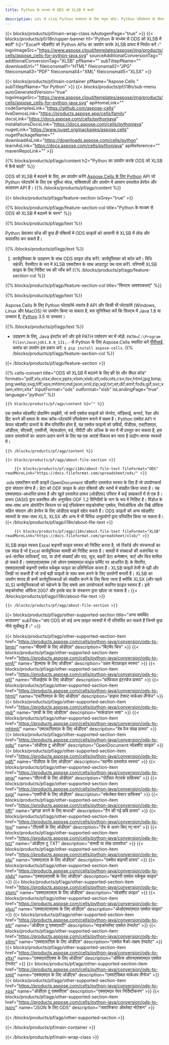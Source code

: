 ```yaml
---
title: Python के माध्यम से ODS को XLSB में बदलें

description: ods से xlsb Python रूपांतरण के लिए नमूना कोड। Python एप्लिकेशन के भीतर xlsb रूपांतरण में बैच ods फ़ाइलों के लिए API उदाहरण कोड का उपयोग करें।
---
```

{{< blocks/products/pf/main-wrap-class isAutogenPage="true" >}}
{{< blocks/products/pf/i18n/upper-banner h1="Python के माध्यम से ODS को XLSB में बदलें" h2="Excel® स्प्रैडशीट को Python APIs का उपयोग करके XLSB प्रारूप में निर्यात करें।" logoImageSrc="https://www.aspose.cloud/templates/aspose/img/products/cells/aspose_cells-for-python-java.svg" sourceAdditionalConversionTag="" additionalConversionTag="XLSB" pfName="" subTitlepfName="" downloadUrl="" fileiconsmall1="HTML" fileiconsmall2="JPG" fileiconsmall3="PDF" fileiconsmall4="XML" fileiconsmall5="XLSX" >}}

{{< blocks/products/pf/main-container pfName="Aspose.Cells " subTitlepfName="for Python" >}}
{{< blocks/products/pf/i18n/sub-menu autoGeneratedVersion="true" logoImageSrc="https://www.aspose.cloud/templates/aspose/img/products/cells/aspose_cells-for-python-java.svg" apiHomeLink="" codeSamplesLink="https://github.com/aspose-cells" liveDemosLink="https://products.aspose.app/cells/family" docsLink="https://docs.aspose.com/cells/pythonjava" installationsDocsLink="https://docs.aspose.com/cells/pythonjava" nugetLink="https://www.nuget.org/packages/aspose.cells" nugetPackageName="" downloadAsLink="https://downloads.aspose.com/cells/python" learnAsLink="https://docs.aspose.com/cells/pythonjava" apiReference="" mavenRepoLink="" >}}

{{% blocks/products/pf/agp/content h2="Python का उपयोग करके ODS को XLSB में कैसे बदलें" %}}

 ODS को XLSB में बदलने के लिए, हम उपयोग करेंगे
 [Aspose.Cells के लिए Python](https://pypi.org/project/aspose-cells) 
 API जो Python प्लेटफॉर्म के लिए एक सुविधा संपन्न, शक्तिशाली और उपयोग में आसान दस्तावेज़ हेरफेर और रूपांतरण API है। 
{{% /blocks/products/pf/agp/content %}}

{{< blocks/products/pf/agp/feature-section isGrey="true" >}}

{{% blocks/products/pf/agp/feature-section-col title="Python के माध्यम से ODS को XLSB में बदलने के चरण" %}}

{{% blocks/products/pf/agp/text %}}

 Python डेवलपर कोड की कुछ ही पंक्तियों में ODS फ़ाइलों को आसानी से XLSB में लोड और रूपांतरित कर सकते हैं।

{{% /blocks/products/pf/agp/text %}}

1. कार्यपुस्तिका के उदाहरण के साथ ODS फ़ाइल लोड करें1. कार्यपुस्तिका को कॉल करें। विधि सहेजें1. पैरामीटर के रूप में XLSB एक्सटेंशन के साथ आउटपुट पथ पास करें1. परिणामी XLSB फ़ाइल के लिए निर्दिष्ट पथ की जाँच करें
{{% /blocks/products/pf/agp/feature-section-col %}}

{{% blocks/products/pf/agp/feature-section-col title="सिस्टम आवश्यकताएं" %}}

{{% blocks/products/pf/agp/text %}}

 Aspose.Cells के लिए Python प्लेटफ़ॉर्म-स्वतंत्र है API और किसी भी प्लेटफ़ॉर्म (Windows, Linux और MacOS) पर उपयोग किया जा सकता है, बस सुनिश्चित करें कि सिस्टम में Java 1.8 या उच्चतर है, [Python](https://www.python.org/downloads/) 3.5 या उच्चतर। 
 
{{% /blocks/products/pf/agp/text %}}

- उदाहरण के लिए, Java इंस्टॉल करें और इसे PATH पर्यावरण चर में जोड़ें: <code>PATH=C:\Program Files\Java\jdk1.8.0_131;</code>.- से Python के लिए Aspose.Cells स्थापित करें <a href="https://pypi.org/project/aspose-cells/">पीपीआई</a>, कमांड का उपयोग इस प्रकार करें: <code>$ pip install aspose-cells</code>.
{{% /blocks/products/pf/agp/feature-section-col %}}

{{< /blocks/products/pf/agp/feature-section >}}

{{% cells-convert title="ODS को XLSB में बदलने के लिए फ्री ऐप और सैंपल कोड" formats="pdf;xls;xlsx;docx;pptx;xlsm;xlsb;xlt;ods;ots;csv;tsv;html;jpg;bmp;png;webp;svg;tiff;xps;mhtml;md;json;xml;zip;sql;txt;et;dif;emf;fods;gif;sxc;xlam;xltm;xltx" InputFormat="ods" outformat="xlsb" IsLandingPage="true" language="python" %}}
 
<!-- aboutfile Starts -->

    {{% blocks/products/pf/agp/content h2="" %}}

 एक एक्सेल स्प्रेडशीट प्रोग्रामिंग लाइब्रेरी, जो सभी एक्सेल फाइलों को जेनरेट, मॉडिफाई, कन्वर्ट, रेंडर और प्रिंट करने की क्षमता के साथ क्रॉस-प्लेटफॉर्म एप्लिकेशन बनाने में सक्षम है। Python एक्सेल API न केवल स्प्रेडशीट प्रारूपों के बीच परिवर्तित होता है, यह एक्सेल फाइलों को छवियों, पीडीएफ, एचटीएमएल, ओडीएस, सीएसवी, एसवीजी, जेएसओएन, वर्ड, पीपीटी और अधिक के रूप में भी प्रस्तुत कर सकता है, इस प्रकार दस्तावेजों का आदान-प्रदान करने के लिए यह एक आदर्श विकल्प बन जाता है उद्योग-मानक स्वरूपों में।

    {{% /blocks/products/pf/agp/content %}}

    {{< blocks/products/pf/agp/about-file-section >}}

        {{< blocks/products/pf/agp/i18n/about-file-text fileFormat="ODS" readMoreLink="https://docs.fileformat.com/spreadsheet/ods/" >}}
.ods एक्सटेंशन वाली फ़ाइलें OpenDocument स्प्रैडशीट दस्तावेज़ स्वरूप के लिए हैं जो उपयोगकर्ता द्वारा संपादन योग्य हैं। डेटा को ODF फ़ाइल के अंदर पंक्तियों और स्तंभों में संग्रहीत किया जाता है। यह एक्सएमएल-आधारित प्रारूप है और खुले दस्तावेज़ प्रारूप (ओडीएफ) परिवार में कई उपप्रकारों में से एक है। प्रारूप OASIS द्वारा प्रकाशित और अनुरक्षित ODF 1.2 विनिर्देशों के भाग के रूप में निर्दिष्ट है। विंडोज़ के साथ-साथ अन्य ऑपरेटिंग सिस्टम पर कई एप्लिकेशन माइक्रोसॉफ्ट एक्सेल, नियोऑफिस और लिब्रे ऑफिस सहित संपादन और हेरफेर के लिए ओडीएस फाइलें खोल सकते हैं। ODS फ़ाइलों को अन्य स्प्रेडशीट स्वरूपों के साथ-साथ XLS, XLSX और अन्य में भी विभिन्न अनुप्रयोगों द्वारा परिवर्तित किया जा सकता है।
        {{< /blocks/products/pf/agp/i18n/about-file-text >}}

        {{< blocks/products/pf/agp/i18n/about-file-text fileFormat="XLSB" readMoreLink="https://docs.fileformat.com/spreadsheet/xlsb/" >}}
XLSB फ़ाइल स्वरूप Excel बाइनरी फ़ाइल स्वरूप को निर्दिष्ट करता है, जो रिकॉर्ड और संरचनाओं का एक संग्रह है जो Excel कार्यपुस्तिका सामग्री को निर्दिष्ट करता है। सामग्री में संख्याओं की असंरचित या अर्ध-संरचित तालिकाएँ, पाठ, या दोनों संख्याएँ और पाठ, सूत्र, बाहरी डेटा कनेक्शन, चार्ट और चित्र शामिल हो सकते हैं। एक्सएलएसएक्स (जो ओपन एक्सएमएल फाइल फॉर्मेट पर आधारित है) के विपरीत, एक्सएलएसबी बाइनरी एक्सेल वर्कबुक फाइल का प्रतिनिधित्व करता है। XLSB फाइलें तेजी से पढ़ी और लिखी जा सकती हैं जो उन्हें बड़ी फाइलों के साथ काम करने के लिए उपयोगी बनाती हैं। XLSB का उपयोग शायद ही कभी कार्यपुस्तिकाओं को संग्रहीत करने के लिए किया जाता है क्योंकि XLSX (और पहले XLS) कार्यपुस्तिकाओं को सहेजने के लिए सबसे आम उपयोगकर्ता चयनित फ़ाइल स्वरूप हैं। इसे माइक्रोसॉफ्ट ऑफिस 2007 और इसके बाद के संस्करण द्वारा खोला जा सकता है।
        {{< /blocks/products/pf/agp/i18n/about-file-text >}}

    {{< /blocks/products/pf/agp/about-file-section >}}

<!-- aboutfile Ends -->

{{< blocks/products/pf/agp/other-supported-section title="अन्य समर्थित रूपांतरण" subTitle="आप ODS को कई अन्य फ़ाइल स्वरूपों में भी परिवर्तित कर सकते हैं जिनमें कुछ नीचे सूचीबद्ध हैं।" >}}

{{< blocks/products/pf/agp/other-supported-section-item href="https://products.aspose.com/cells/python-java/conversion/ods-to-bmp/" name="बीएमपी के लिए ओडीएस" description="बिटमैप चित्र" >}}
{{< blocks/products/pf/agp/other-supported-section-item href="https://products.aspose.com/cells/python-java/conversion/ods-to-emf/" name="ईएमएफ के लिए ओडीएस" description="उन्नत मेटाफ़ाइल स्वरूप" >}}
{{< blocks/products/pf/agp/other-supported-section-item href="https://products.aspose.com/cells/python-java/conversion/ods-to-gif/" name="जीआईएफ के लिए ओडीएस" description="ग्राफिकल इंटरचेंज प्रारूप" >}}
{{< blocks/products/pf/agp/other-supported-section-item href="https://products.aspose.com/cells/python-java/conversion/ods-to-html/" name="एचटीएमएल के लिए ओडीएस" description="हाइपर टेक्स्ट मार्कअप लैंग्वेज" >}}
{{< blocks/products/pf/agp/other-supported-section-item href="https://products.aspose.com/cells/python-java/conversion/ods-to-md/" name="एमडी के लिए ओडीएस" description="मार्कडाउन भाषा" >}}
{{< blocks/products/pf/agp/other-supported-section-item href="https://products.aspose.com/cells/python-java/conversion/ods-to-mhtml/" name="एमएचटीएमएल के लिए ओडीएस" description="वेब पेज संग्रह प्रारूप" >}}
{{< blocks/products/pf/agp/other-supported-section-item href="https://products.aspose.com/cells/python-java/conversion/ods-to-ods/" name="ओडीएस टू ओडीएस" description="OpenDocument स्प्रेडशीट फ़ाइल" >}}
{{< blocks/products/pf/agp/other-supported-section-item href="https://products.aspose.com/cells/python-java/conversion/ods-to-pdf/" name="पीडीएफ के लिए ओडीएस" description="वहनीय दस्तावेज़ स्वरूप" >}}
{{< blocks/products/pf/agp/other-supported-section-item href="https://products.aspose.com/cells/python-java/conversion/ods-to-png/" name="पीएनजी के लिए ओडीएस" description="पोर्टेबल नेटवर्क ग्राफ़िक्स" >}}
{{< blocks/products/pf/agp/other-supported-section-item href="https://products.aspose.com/cells/python-java/conversion/ods-to-svg/" name="एसवीजी के लिए ओडीएस" description="स्केलेबल वेक्टर ग्राफिक्स" >}}
{{< blocks/products/pf/agp/other-supported-section-item href="https://products.aspose.com/cells/python-java/conversion/ods-to-tiff/" name="झगड़ा करने के लिए बाधाओं" description="टैग की गई छवि प्रारूप" >}}
{{< blocks/products/pf/agp/other-supported-section-item href="https://products.aspose.com/cells/python-java/conversion/ods-to-tsv/" name="टीएसवी के लिए ओडीएस" description="टैब से अलग किए गए मान" >}}
{{< blocks/products/pf/agp/other-supported-section-item href="https://products.aspose.com/cells/python-java/conversion/ods-to-txt/" name="ओडीएस टू TXT" description="सामग्री या लेख दस्तावेज़" >}}
{{< blocks/products/pf/agp/other-supported-section-item href="https://products.aspose.com/cells/python-java/conversion/ods-to-xls/" name="एक्सएलएस के लिए ओडीएस" description="एक्सेल बाइनरी प्रारूप" >}}
{{< blocks/products/pf/agp/other-supported-section-item href="https://products.aspose.com/cells/python-java/conversion/ods-to-xlsb/" name="एक्सएलएसबी के लिए ओडीएस" description="बाइनरी एक्सेल वर्कबुक फाइल" >}}
{{< blocks/products/pf/agp/other-supported-section-item href="https://products.aspose.com/cells/python-java/conversion/ods-to-xlsm/" name="एक्सएलएसएम के लिए ओडीएस" description="स्प्रेडशीट फ़ाइल" >}}
{{< blocks/products/pf/agp/other-supported-section-item href="https://products.aspose.com/cells/python-java/conversion/ods-to-xlsx/" name="एक्सएलएसएक्स के लिए ओडीएस" description="ओओएक्सएमएल एक्सेल फाइल" >}}
{{< blocks/products/pf/agp/other-supported-section-item href="https://products.aspose.com/cells/python-java/conversion/ods-to-xlt/" name="ओडीएस टू एक्सएलटी" description="माइक्रोसॉफ्ट एक्सेल टेम्पलेट" >}}
{{< blocks/products/pf/agp/other-supported-section-item href="https://products.aspose.com/cells/python-java/conversion/ods-to-xltm/" name="एक्सएलटीएम के लिए ओडीएस" description="एक्सेल मैक्रो-सक्षम टेम्पलेट" >}}
{{< blocks/products/pf/agp/other-supported-section-item href="https://products.aspose.com/cells/python-java/conversion/ods-to-xltx/" name="एक्सएलटीएक्स के लिए ओडीएस" description="ऑफिस ओपनएक्सएमएल एक्सेल टेम्प्लेट" >}}
{{< blocks/products/pf/agp/other-supported-section-item href="https://products.aspose.com/cells/python-java/conversion/ods-to-xml/" name="एक्सएमएल के लिए ओडीएस" description="एक्सटेंसिबल मार्कअप लैंग्वेज" >}}
{{< blocks/products/pf/agp/other-supported-section-item href="https://products.aspose.com/cells/python-java/conversion/ods-to-xps/" name="ओडीएस टू एक्सपीएस" description="एक्सएमएल पेपर निर्दिष्टीकरण" >}}
{{< blocks/products/pf/agp/other-supported-section-item href="https://products.aspose.com/cells/python-java/conversion/ods-to-json/" name="JSON के लिए ODS" description="जावास्क्रिप्ट ऑब्जेक्ट नोटेशन" >}}

{{< /blocks/products/pf/agp/other-supported-section >}}

{{< /blocks/products/pf/main-container >}}
    
{{< /blocks/products/pf/main-wrap-class >}}
